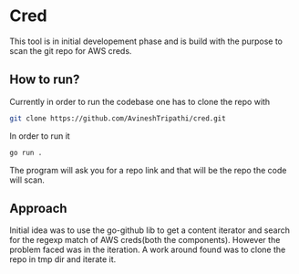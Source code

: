 
# Cred

This tool is in initial developement phase and is build with the purpose to scan the git repo for AWS creds.


## How to run?

Currently in order to run the codebase one has to clone the repo with 
```bash
git clone https://github.com/AvineshTripathi/cred.git
```


In order to run it 

```bash
go run .
``` 

The program will ask you for a repo link and that will be the repo the code will scan.

## Approach

Initial idea was to use the go-github lib to get a content iterator and search for the regexp match of AWS creds(both the components).
However the problem faced was in the iteration. A work around found was to clone the repo in tmp dir and iterate it.



